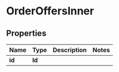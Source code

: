 

# OrderOffersInner


## Properties

| Name | Type | Description | Notes |
|------------ | ------------- | ------------- | -------------|
|**id** | **Id** |  |  |



